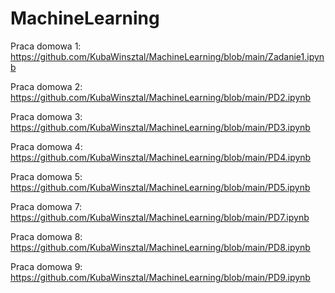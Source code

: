 # MachineLearning

Praca domowa 1: https://github.com/KubaWinsztal/MachineLearning/blob/main/Zadanie1.ipynb

Praca domowa 2: https://github.com/KubaWinsztal/MachineLearning/blob/main/PD2.ipynb

Praca domowa 3: https://github.com/KubaWinsztal/MachineLearning/blob/main/PD3.ipynb

Praca domowa 4: https://github.com/KubaWinsztal/MachineLearning/blob/main/PD4.ipynb

Praca domowa 5: https://github.com/KubaWinsztal/MachineLearning/blob/main/PD5.ipynb



Praca domowa 7: https://github.com/KubaWinsztal/MachineLearning/blob/main/PD7.ipynb

Praca domowa 8: https://github.com/KubaWinsztal/MachineLearning/blob/main/PD8.ipynb

Praca domowa 9: https://github.com/KubaWinsztal/MachineLearning/blob/main/PD9.ipynb
